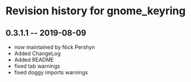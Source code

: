 # Revision history for gnome_keyring

## 0.3.1.1  -- 2019-08-09

* now maintained by Nick Pershyn
* Added ChangeLog
* Added README
* fixed tab warnings
* fixed doggy imports warnings
